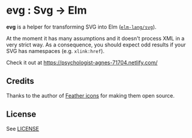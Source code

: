 # evg : Svg -> Elm

**evg** is a helper for transforming SVG into Elm ([`elm-lang/svg`](http://package.elm-lang.org/packages/elm-lang/svg/latest)).

At the moment it has many assumptions and it doesn't process XML in a very
strict way. As a consequence, you should expect odd results if your SVG has
namespaces (e.g. `xlink:href`).

Check it out at https://psychologist-agnes-71704.netlify.com/

## Credits

Thanks to the author of [Feather icons](https://feathericons.com/) for making
them open source.

## License

See [LICENSE](./LICENSE)
